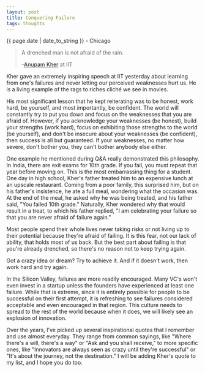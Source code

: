 ```yaml
---
layout: post
title: Conquering Failure
tags: thoughts
---
```


<p class="meta">{{ page.date | date_to_string }} - Chicago</p>

> A drenched man is not afraid of the rain.
>
> -[Anupam Kher](http://en.wikipedia.org/wiki/Anupam_Kher) at IIT

Kher gave an extremely inspiring speech at IIT yesterday about learning from one's failures and never letting our perceived weaknesses hurt us. He is a living example of the rags to riches clich&eacute; we see in movies. 

His most significant lesson that he kept reiterating was to be honest, work hard, be yourself, and most importantly, be confident. The world will constantly try to put you down and focus on the weaknesses that you are afraid of. However, if you acknowledge your weaknesses (be honest), build your strengths (work hard), focus on exhibiting those strengths to the world (be yourself), and don't be insecure about your weaknesses (be confident), then success is all but guaranteed. If your weaknesses, no matter how severe, don't bother you, they can't bother anybody else either. 

One example he mentioned during Q&amp;A really demonstrated this philosophy. In India, there are exit exams for 10th grade. If you fail, you must repeat that year before moving on. This is the most embarrassing thing for a student. One day in high school, Kher's father treated him to an expensive lunch at an upscale restaurant. Coming from a poor family, this surprised him, but on his father's insistence, he ate a full meal, wondering what the occasion was. At the end of the meal, he asked why he was being treated, and his father said, "You failed 10th grade." Naturally, Kher wondered why that would result in a treat, to which his father replied, "I am celebrating your failure so that you are never afraid of failure again."

Most people spend their whole lives never taking risks or not living up to their potential because they're afraid of failing. It is this fear, not our lack of ability, that holds most of us back. But the best part about failing is that you're already drenched, so there's no reason not to keep trying again. 

Got a crazy idea or dream? Try to achieve it. And if it doesn't work, then work hard and try again. 

In the Silicon Valley, failures are more readily encouraged. Many VC's won't even invest in a startup unless the founders have experienced at least one failure. While that is extreme, since it is entirely possible for people to be successful on their first attempt, it is refreshing to see failures considered acceptable and even encouraged in that region. This culture needs to spread to the rest of the world because when it does, we will likely see an explosion of innovation. 

Over the years, I've picked up several inspirational quotes that I remember and use almost everyday. They range from common sayings, like "Where there's a will, there's a way" or "Ask and you shall receive," to more specific ones, like "Innovators are always seen as crazy until they're successful" or "It's about the journey, not the destination." I will be adding Kher's quote to my list, and I hope you do too. 
